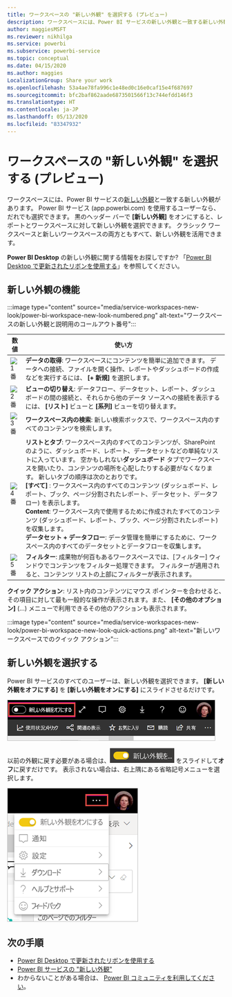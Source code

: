 ```yaml
---
title: ワークスペースの "新しい外観" を選択する (プレビュー)
description: ワークスペースには、Power BI サービスの新しい外観と一致する新しい外観があります。
author: maggiesMSFT
ms.reviewer: nikhilga
ms.service: powerbi
ms.subservice: powerbi-service
ms.topic: conceptual
ms.date: 04/15/2020
ms.author: maggies
LocalizationGroup: Share your work
ms.openlocfilehash: 53a4ae78fa996c1e48ed0c16e0caf15e4f687697
ms.sourcegitcommit: bfc2baf862aade6873501566f13c744efdd146f3
ms.translationtype: HT
ms.contentlocale: ja-JP
ms.lasthandoff: 05/13/2020
ms.locfileid: "83347932"
---
```

# <a name="opt-in-to-the-workspace-new-look-preview"></a>ワークスペースの "新しい外観" を選択する (プレビュー)

ワークスペースには、Power BI サービスの[新しい外観](../consumer/service-new-look.md)と一致する新しい外観があります。 Power BI サービス (app.powerbi.com) を使用するユーザーなら、だれでも選択できます。 黒のヘッダー バーで **[新しい外観]** をオンにすると、レポートとワークスペースに対して新しい外観を選択できます。 クラシック ワークスペースと新しいワークスペースの両方ともすべて、新しい外観を活用できます。

**Power BI Desktop** の新しい外観に関する情報をお探しですか?  「[Power BI Desktop で更新されたリボンを使用する](../create-reports/desktop-ribbon.md)」を参照してください。

## <a name="features-of-the-new-look"></a>新しい外観の機能

:::image type="content" source="media/service-workspaces-new-look/power-bi-workspace-new-look-numbered.png" alt-text="ワークスペースの新しい外観と説明用のコールアウト番号":::

|数値  |使い方 |
|---------|---------|
|  ![1 番](media/service-workspaces-new-look/circle-one.png)  | **データの取得**: ワークスペースにコンテンツを簡単に追加できます。 データへの接続、ファイルを開く操作、レポートやダッシュボードの作成などを実行するには、 **[+ 新規]** を選択します。  |
| ![2 番](media/service-workspaces-new-look/circle-two.png)  | **ビューの切り替え**: データフロー、データセット、レポート、ダッシュボードの間の接続と、それらから他のデータ ソースへの接続を表示するには、 **[リスト]** ビューと **[系列]** ビューを切り替えます。 |
| ![3 番](media/service-workspaces-new-look/circle-three.png) | **ワークスペース内の検索**: 新しい検索ボックスで、ワークスペース内のすべてのコンテンツを検索します。  |
| ![4 番](media/service-workspaces-new-look/circle-four.png)  | **リストとタブ**: ワークスペース内のすべてのコンテンツが、SharePoint のように、ダッシュボード、レポート、データセットなどの単純なリストに入っています。 空かもしれない**ダッシュボード** タブでワークスペースを開いたり、コンテンツの場所を心配したりする必要がなくなります。 新しいタブの順序は次のとおりです。 <br>**[すべて]** : ワークスペース内のすべてのコンテンツ (ダッシュボード、レポート、ブック、ページ分割されたレポート、データセット、データフロー) を表示します。 <br>**Content**: ワークスペース内で使用するために作成されたすべてのコンテンツ (ダッシュボード、レポート、ブック、ページ分割されたレポート) を収集します。 <br>**データセット + データフロー**: データ管理を簡単にするために、ワークスペース内のすべてのデータセットとデータフローを収集します。 |
| ![5 番](media/service-workspaces-new-look/circle-five.png) | **フィルター**: 成果物が何百もあるワークスペースでは、[フィルター] ウィンドウでコンテンツをフィルター処理できます。 フィルターが適用されると、コンテンツ リストの上部にフィルターが表示されます。 |

**クイック アクション**: リスト内のコンテンツにマウス ポインターを合わせると、その項目に対して最も一般的な操作が表示されます。また、 **[その他のオプション]** (...) メニューで利用できるその他のアクションも表示されます。

:::image type="content" source="media/service-workspaces-new-look/power-bi-workspace-new-look-quick-actions.png" alt-text="新しいワークスペースでのクイック アクション":::

## <a name="opt-in-to-the-new-look"></a>新しい外観を選択する

Power BI サービスのすべてのユーザーは、新しい外観を選択できます。 **[新しい外観をオフにする]** を **[新しい外観をオンにする]** にスライドさせるだけです。

![新しい外観を選択する](media/service-workspaces-new-look/power-bi-new-look-off.png)

以前の外観に戻す必要がある場合は、![[新しい外観をオンにする]](media/service-workspaces-new-look/power-bi-new-look-toggle-on.png) をスライドして**オフ**に戻すだけです。 表示されない場合は、右上隅にある省略記号メニューを選択します。

![新しい外観を選択解除する](media/service-workspaces-new-look/power-bi-new-look-on.png)

## <a name="next-steps"></a>次の手順

- [Power BI Desktop で更新されたリボンを使用する](../create-reports/desktop-ribbon.md)
- [Power BI サービスの "新しい外観"](../consumer/service-new-look.md)
- わからないことがある場合は、 [Power BI コミュニティを利用してください](https://community.powerbi.com/)。
